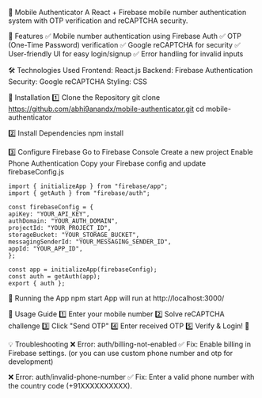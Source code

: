 📱 Mobile Authenticator
A React + Firebase mobile number authentication system with OTP verification and reCAPTCHA security.

🚀 Features
✅ Mobile number authentication using Firebase Auth
✅ OTP (One-Time Password) verification
✅ Google reCAPTCHA for security
✅ User-friendly UI for easy login/signup
✅ Error handling for invalid inputs

🛠 Technologies Used
Frontend: React.js
Backend: Firebase Authentication
Security: Google reCAPTCHA
Styling: CSS


📌 Installation
1️⃣ Clone the Repository
    git clone https://github.com/abhi9anandx/mobile-authenticator.git
    cd mobile-authenticator

2️⃣ Install Dependencies
    npm install

3️⃣ Configure Firebase
    Go to Firebase Console
    Create a new project
    Enable Phone Authentication
    Copy your Firebase config and update firebaseConfig.js

    import { initializeApp } from "firebase/app";
    import { getAuth } from "firebase/auth";

    const firebaseConfig = {
    apiKey: "YOUR_API_KEY",
    authDomain: "YOUR_AUTH_DOMAIN",
    projectId: "YOUR_PROJECT_ID",
    storageBucket: "YOUR_STORAGE_BUCKET",
    messagingSenderId: "YOUR_MESSAGING_SENDER_ID",
    appId: "YOUR_APP_ID",
    };

    const app = initializeApp(firebaseConfig);
    const auth = getAuth(app);
    export { auth };


🚀 Running the App
    npm start
    App will run at http://localhost:3000/

📜 Usage Guide
1️⃣ Enter your mobile number
2️⃣ Solve reCAPTCHA challenge
3️⃣ Click "Send OTP"
4️⃣ Enter received OTP
5️⃣ Verify & Login! 🎉

💡 Troubleshooting
❌ Error: auth/billing-not-enabled
✅ Fix: Enable billing in Firebase settings. (or you can use custom phone number and otp for development)

❌ Error: auth/invalid-phone-number
✅ Fix: Enter a valid phone number with the country code (+91XXXXXXXXXX).

